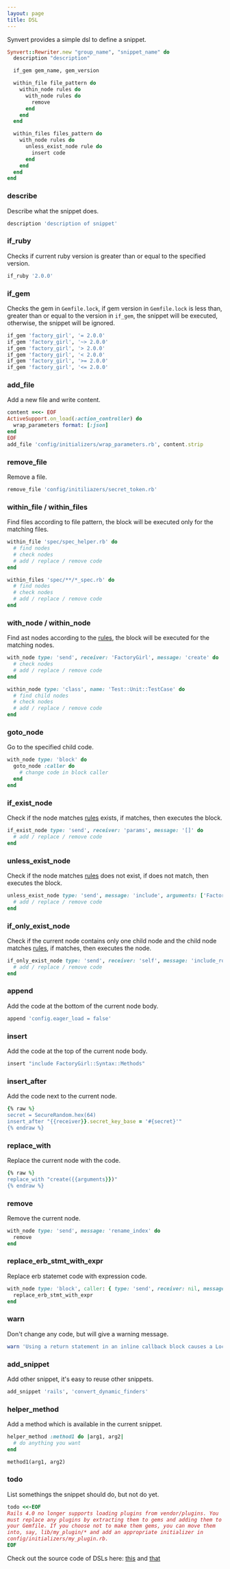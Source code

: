 ```yaml
---
layout: page
title: DSL
---
```


Synvert provides a simple dsl to define a snippet.

```ruby
Synvert::Rewriter.new "group_name", "snippet_name" do
  description "description"

  if_gem gem_name, gem_version

  within_file file_pattern do
    within_node rules do
      with_node rules do
        remove
      end
    end
  end

  within_files files_pattern do
    with_node rules do
      unless_exist_node rule do
        insert code
      end
    end
  end
end
```

### describe

Describe what the snippet does.

```ruby
description 'description of snippet'
```

### if\_ruby

Checks if current ruby version is greater than or equal to the
specified version.

```ruby
if_ruby '2.0.0'
```

### if\_gem

Checks the gem in `Gemfile.lock`, if gem version in `Gemfile.lock`
is less than, greater than or equal to the version in `if_gem`,
the snippet will be executed, otherwise, the snippet will be ignored.

```ruby
if_gem 'factory_girl', '= 2.0.0'
if_gem 'factory_girl', '~> 2.0.0'
if_gem 'factory_girl', '> 2.0.0'
if_gem 'factory_girl', '< 2.0.0'
if_gem 'factory_girl', '>= 2.0.0'
if_gem 'factory_girl', '<= 2.0.0'
```

### add\_file

Add a new file and write content.

```ruby
content =<<- EOF
ActiveSupport.on_load(:action_controller) do
  wrap_parameters format: [:json]
end
EOF
add_file 'config/initializers/wrap_parameters.rb', content.strip
```

### remove\_file

Remove a file.

```ruby
remove_file 'config/initiliazers/secret_token.rb'
```

### within\_file / within\_files

Find files according to file pattern, the block will be executed
only for the matching files.

```ruby
within_file 'spec/spec_helper.rb' do
  # find nodes
  # check nodes
  # add / replace / remove code
end
```

```ruby
within_files 'spec/**/*_spec.rb' do
  # find nodes
  # check nodes
  # add / replace / remove code
end
```

### with\_node / within\_node

Find ast nodes according to the [rules][1], the block will be executed
for the matching nodes.

```ruby
with_node type: 'send', receiver: 'FactoryGirl', message: 'create' do
  # check nodes
  # add / replace / remove code
end
```

```ruby
within_node type: 'class', name: 'Test::Unit::TestCase' do
  # find child nodes
  # check nodes
  # add / replace / remove code
end
```

### goto\_node

Go to the specified child code.

```ruby
with_node type: 'block' do
  goto_node :caller do
    # change code in block caller
  end
end
```

### if\_exist\_node

Check if the node matches [rules][1] exists, if matches, then executes
the block.

```ruby
if_exist_node type: 'send', receiver: 'params', message: '[]' do
  # add / replace / remove code
end
```

### unless\_exist\_node

Check if the node matches [rules][1] does not exist, if does not match,
then executes the block.

```ruby
unless_exist_node type: 'send', message: 'include', arguments: ['FactoryGirl::Syntax::Methods'] do
  # add / replace / remove code
end
```

### if\_only\_exist\_node

Check if the current node contains only one child node and the child
node matches [rules][1], if matches, then executes the node.

```ruby
if_only_exist_node type: 'send', receiver: 'self', message: 'include_root_in_json=', arguments: [false] do
  # add / replace / remove code
end
```

### append

Add the code at the bottom of the current node body.

```ruby
append 'config.eager_load = false'
```

### insert

Add the code at the top of the current node body.

```ruby
insert "include FactoryGirl::Syntax::Methods"
```

### insert\_after

Add the code next to the current node.

```ruby
{% raw %}
secret = SecureRandom.hex(64)
insert_after "{{receiver}}.secret_key_base = '#{secret}'"
{% endraw %}
```

### replace\_with

Replace the current node with the code.

```ruby
{% raw %}
replace_with "create({{arguments}})"
{% endraw %}
```

### remove

Remove the current node.

```ruby
with_node type: 'send', message: 'rename_index' do
  remove
end
```

### replace\_erb\_stmt\_with\_expr

Replace erb statemet code with expression code.

```ruby
with_node type: 'block', caller: { type: 'send', receiver: nil, message: 'form_for' } do
  replace_erb_stmt_with_expr
end
```

### warn

Don't change any code, but will give a warning message.

```ruby
warn 'Using a return statement in an inline callback block causes a LocalJumpError to be raised when the callback is executed.'
```

### add\_snippet

Add other snippet, it's easy to reuse other snippets.

```ruby
add_snippet 'rails', 'convert_dynamic_finders'
```

### helper\_method

Add a method which is available in the current snippet.

```ruby
helper_method :method1 do |arg1, arg2|
  # do anything you want
end

method1(arg1, arg2)
```

### todo

List somethings the snippet should do, but not do yet.

```ruby
todo <<-EOF
Rails 4.0 no longer supports loading plugins from vendor/plugins. You
must replace any plugins by extracting them to gems and adding them to
your Gemfile. If you choose not to make them gems, you can move them
into, say, lib/my_plugin/* and add an appropriate initializer in
config/initializers/my_plugin.rb.
EOF
```

Check out the source code of DSLs here: [this][2] and [that][3]

[1]: /rules/
[2]: https://github.com/xinminlabs/synvert-core/blob/master/lib/synvert/core/rewriter.rb
[3]: https://github.com/xinminlabs/synvert-core/blob/master/lib/synvert/core/rewriter/instance.rb
